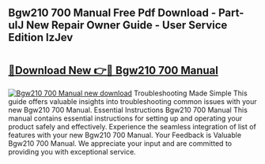 ## Bgw210 700 Manual Free Pdf Download - Part-uIJ New Repair Owner Guide - User Service Edition lzJev

# <h2><a href="http://bc28533.oget.top/?id=Bgw210+700+Manual">🔗Download New 👉🔴 Bgw210 700 Manual</a></h2>

[![Bgw210 700 Manual new download](https://i.imgur.com/5g1atiW.png)](http://bc28533.oget.top/?id=Bgw210+700+Manual)
Troubleshooting Made Simple This guide offers valuable insights into troubleshooting common issues with your new Bgw210 700 Manual. Essential Instructions Bgw210 700 Manual This manual contains essential instructions for setting up and operating your product safely and effectively. Experience the seamless integration of list of features with your new Bgw210 700 Manual. Your Feedback is Valuable Bgw210 700 Manual. We appreciate your input and are committed to providing you with exceptional service.

